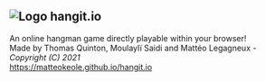 ## ![Logo](https://matteokeole.github.io/hangit.io/favicon.ico) hangit.io
An online hangman game directly playable within your browser!  
Made by Thomas Quinton, Moulaylï Saidi and Mattéo Legagneux *- Copyright (C) 2021*  
https://matteokeole.github.io/hangit.io
